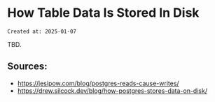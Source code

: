 # How Table Data Is Stored In Disk

```
Created at: 2025-01-07
```

TBD.

## Sources:

- https://jesipow.com/blog/postgres-reads-cause-writes/
- https://drew.silcock.dev/blog/how-postgres-stores-data-on-disk/
